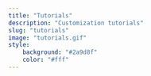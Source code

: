 ```yaml
---
title: "Tutorials"
description: "Customization tutorials"
slug: "tutorials"
image: "tutorials.gif"
style:
    background: "#2a9d8f"
    color: "#fff"
---
```

